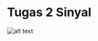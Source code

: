 # Tugas 2 Sinyal
![alt text](https://github.com/Dhimmmmr/Sinyal-2/blob/master/Konvolusi.jpg?raw=true)
